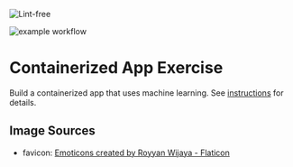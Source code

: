 ![Lint-free](https://github.com/nyu-software-engineering/containerized-app-exercise/actions/workflows/lint.yml/badge.svg)

![example workflow](https://github.com/nyu-software-engineering/4-containerized-app-exercise-team-fizzbuzz-2/actions/workflows/main.yml/badge.svg)

# Containerized App Exercise

Build a containerized app that uses machine learning. See [instructions](./instructions.md) for details.

## Image Sources

- favicon: [Emoticons created by Royyan Wijaya - Flaticon](https://www.flaticon.com/free-icons/emot)
